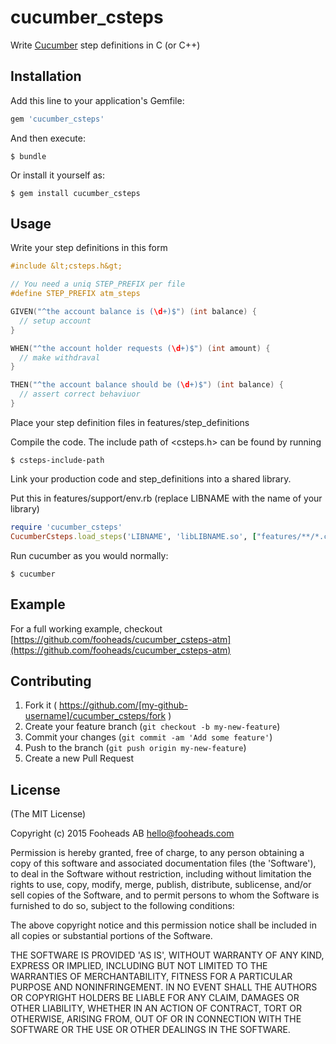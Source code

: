 # cucumber_csteps

  Write [Cucumber](https://github.com/cucumber/cucumber) step definitions in C (or C++)

## Installation

Add this line to your application's Gemfile:

```ruby
gem 'cucumber_csteps'
```

And then execute:

    $ bundle

Or install it yourself as:

    $ gem install cucumber_csteps

## Usage

Write your step definitions in this form

```c
#include &lt;csteps.h&gt;

// You need a uniq STEP_PREFIX per file
#define STEP_PREFIX atm_steps

GIVEN("^the account balance is (\d+)$") (int balance) {
  // setup account
}

WHEN("^the account holder requests (\d+)$") (int amount) {
  // make withdraval
}

THEN("^the account balance should be (\d+)$") (int balance) {
  // assert correct behaviuor
}
```

Place your step definition files in features/step_definitions

Compile the code. The include path of &lt;csteps.h&gt; can be found by running

    $ csteps-include-path

Link your production code and step_definitions into a shared library.

Put this in features/support/env.rb (replace LIBNAME with the name of your library)

```ruby
require 'cucumber_csteps'
CucumberCsteps.load_steps('LIBNAME', 'libLIBNAME.so', ["features/**/*.c"])
```

Run cucumber as you would normally:

    $ cucumber

## Example

For a full working example, checkout [https://github.com/fooheads/cucumber_csteps-atm](https://github.com/fooheads/cucumber_csteps-atm)

## Contributing

1. Fork it ( https://github.com/[my-github-username]/cucumber_csteps/fork )
2. Create your feature branch (`git checkout -b my-new-feature`)
3. Commit your changes (`git commit -am 'Add some feature'`)
4. Push to the branch (`git push origin my-new-feature`)
5. Create a new Pull Request

## License

(The MIT License)

Copyright (c) 2015 Fooheads AB <hello@fooheads.com>

Permission is hereby granted, free of charge, to any person obtaining
a copy of this software and associated documentation files (the
'Software'), to deal in the Software without restriction, including
without limitation the rights to use, copy, modify, merge, publish,
distribute, sublicense, and/or sell copies of the Software, and to
permit persons to whom the Software is furnished to do so, subject to
the following conditions:

The above copyright notice and this permission notice shall be
included in all copies or substantial portions of the Software.

THE SOFTWARE IS PROVIDED 'AS IS', WITHOUT WARRANTY OF ANY KIND,
EXPRESS OR IMPLIED, INCLUDING BUT NOT LIMITED TO THE WARRANTIES OF
MERCHANTABILITY, FITNESS FOR A PARTICULAR PURPOSE AND NONINFRINGEMENT.
IN NO EVENT SHALL THE AUTHORS OR COPYRIGHT HOLDERS BE LIABLE FOR ANY
CLAIM, DAMAGES OR OTHER LIABILITY, WHETHER IN AN ACTION OF CONTRACT,
TORT OR OTHERWISE, ARISING FROM, OUT OF OR IN CONNECTION WITH THE
SOFTWARE OR THE USE OR OTHER DEALINGS IN THE SOFTWARE.


